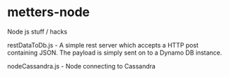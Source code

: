 metters-node
============

Node js stuff / hacks

restDataToDb.js - A simple rest server which accepts a HTTP post containing JSON. The payload is simply sent on to a Dynamo DB instance.

nodeCassandra.js - Node connecting to Cassandra
